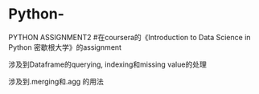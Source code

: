 # Python-
PYTHON ASSIGNMENT2
#在coursera的《Introduction to Data Science in Python 密歇根大学》的assignment   

涉及到Dataframe的querying, indexing和missing value的处理

涉及到.merging和.agg 的用法
